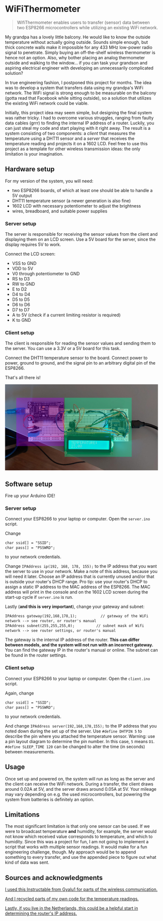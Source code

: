 # WiFiThermometer
> WifiThermometer enables users to transfer (sensor) data between two ESP8266 microcontrollers while utilizing an existing WiFi network.

My grandpa has a lovely little balcony. He would like to know the outside temperature without actually going outside. Sounds simple enough, but thick concrete walls make it impossible for any 433 MHz low-power radio signal to penetrate. Simply buying an off-the-shelf wireless thermometer is hence not an option. Also, why bother placing an analog thermometer outside and walking to the window... if you can task your grandson and aspiring electrical engineer with developing an unnecessarily complicated solution?

In true engineering fashion, I postponed this project for months. The idea was to develop a system that transfers data using my grandpa's WiFi network. The WiFi signal is strong enough to be measurable on the balcony (gotta read that Facebook while sitting outside), so a solution that utilizes the existing WiFi network could be viable. 

Initially, this project idea may seem simple, but designing the final system was rather tricky. I had to overcome various struggles, ranging from faulty data cables (grrr) to finding the internal IP address of a router. Luckily, you can just steal my code and start playing with it right away. The result is a system consisting of two components: a *client* that measures the temperature using a DHT11 sensor and a *server* that receives the temperature reading and projects it on a 1602 LCD. Feel free to use this project as a template for other wireless transmission ideas: the only limitation is your imagination.

## Hardware setup

For my version of the system, you will need:
- two ESP8266 boards, of which at least one should be able to handle a 5V output
- DHT11 temperature sensor (a newer generation is also fine)
- 1602 LCD with necessary potentiometer to adjust the brightness
- wires, breadboard, and suitable power supplies

### Server setup
The server is responsible for receiving the sensor values from the client and displaying them on an LCD screen. Use a 5V board for the server, since the display requires 5V to work.

Connect the LCD screen:
- VSS to GND
- VDD to 5V
- V0 through potentiometer to GND
- RS to D3
- RW to GND
- E to D2
- D4 to D4
- D5 to D5
- D6 to D6
- D7 to D7
- A to 5V (check if a current limiting resistor is required)
- K to GND

### Client setup
The client is responsible for reading the sensor values and sending them to the server. You can use a 3.3V or a 5V board for this task.

Connect the DHT11 temperature sensor to the board. Connect power to power, ground to ground, and the signal pin to an arbitrary digital pin of the ESP8266.

That's all there is!

![Breadboard realisation](breadboard.jpg)

## Software setup

Fire up your Arduino IDE!

### Server setup
Connect your ESP8266 to your laptop or computer. Open the `server.ino` script. 

Change 

```
char ssid[] = "SSID";
char pass[] = "PSSWRD";
```

to your network credentials.

Change `IPAddress ip(192, 168, 178, 155);` to the IP address that you want the server to use in your network. Make a note of this address, because you will need it later. Choose an IP address that is currently unused and/or that is outside your router's DHCP range. Pro tip: use your router's DHCP to assign a static IP address to the MAC address of the ESP8266. The MAC address will print in the console and on the 1602 LCD screen during the start-up cycle if `server.ino` is run. 

Lastly (**and this is very important**), change your gateway and subnet:
```
IPAddress gateway(192,168,178,1);           // gateway of the WiFi network --> see router, or router's manual
IPAddress subnet(255,255,255,0);          // subnet mask of Wifi network --> see router settings, or router's manual
```
The gateway is the internal IP address of the router. **This can differ between models, and the system will not run with an incorrect gateway.** You can find the gateway IP in the router's manual or online. The subnet can be found in the router settings.

### Client setup
Connect your ESP8266 to your laptop or computer. Open the `client.ino` script. 

Again, change 

```
char ssid[] = "SSID";
char pass[] = "PSSWRD";
```

to your network credentials.

And change `IPAddress server(192,168,178,155);` to the IP address that you noted down during the set up of the server. Use `#define DHTPIN 5` to describe the pin where you attached the temperature sensor. Warning: use a pin layout diagram to determine the pin number. In this case, `5` means `D1`. `#define SLEEP_TIME 120` can be changed to alter the time (in seconds) between measurements. 

## Usage
Once set up and powered on, the system will run as long as the server and the client can receive the WiFi network. During a transfer, the client draws around 0.02A at 5V, and the server draws around 0.05A at 5V. Your mileage may vary depending on e.g. the used microcontrollers, but powering the system from batteries is definitely an option.

## Limitations
The most significant limitation is that only one sensor can be used. If we were to broadcast temperature **and** humidity, for example, the server would not know which received value corresponds to temperature, and which to humidity. Since this was a project for fun, I am not going to implement a script that works with multiple sensor readings. It would make for a fun engineering challenge, though. My approach would be to append something to every transfer, and use the appended piece to figure out what kind of data was sent.


## Sources and acknowledgments 
[I used this Instructable from Gyalu1 for parts of the wireless communication.](https://www.instructables.com/WiFi-Communication-Between-Two-ESP8266-Based-MCU-T/)

[And I recycled parts of my own code for the temperature readings.](https://github.com/StachRedeker/Temperatuurgevoelige-Ventilator)

[Lastly, if you live in the Netherlands, this could be a helpful start in determining the router's IP address.](https://www.wifiwijs.nl/ip-adres-router/)
